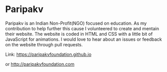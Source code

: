 # Paripakv

Paripakv is an Indian Non-Profit(NGO) focused on education. As my contribution to help further this cause I volunteered to create and mentain their website. The website is coded in HTML and CSS with a little bit of JavaScript for animations. I would love to hear about an issues or feedback on the website through pull requests.

Link: https://paripakvfoundation.github.io

or http://paripakvfoundation.com
